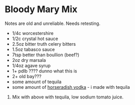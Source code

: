 # Bloody Mary Mix
Notes are old and unreliable. Needs retesting.

- 1/4c worcestershire
- 1/2c crystal hot sauce
- 2.5oz bitter truth celery bitters
- 1.5oz tabasco sauce
- 7tsp better than boullion (beef?)
- 2oz dry marsala
- 1/4oz agave syrup
- 1+ pdlb ???? dunno what this is
- 2+ old bay???
- some amount of tequila
- some amount of [horseradish vodka](https://www.instructables.com/Horse-Radish-Vodka/) - i made with tequila

1. Mix with above with tequila, low sodium tomato juice.
